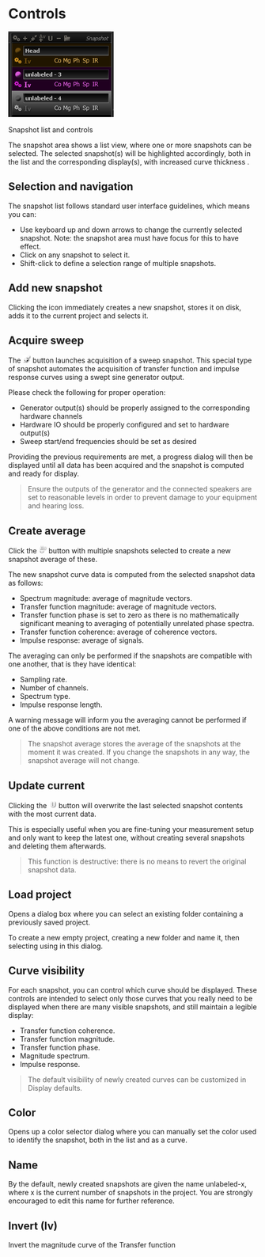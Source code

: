 # Controls
![](../../include/Snapshots.png)

Snapshot list and controls

The snapshot area shows a list view, where one or more snapshots can be selected. The selected
snapshot(s) will be highlighted accordingly, both in the list and the corresponding display(s), with
increased curve thickness .

## Selection and navigation
The snapshot list follows standard user interface guidelines, which means you can:

* Use keyboard up and down arrows to change the currently selected snapshot. Note: the
snapshot area must have focus for this to have effect.
* Click on any snapshot to select it.
* Shift-click to define a selection range of multiple snapshots.

## Add new snapshot
Clicking the icon immediately creates a new snapshot, stores it on disk, adds it to the
current project and selects it.

## Acquire sweep
The ![](../../include/Sweep.png) button
launches acquisition of a sweep snapshot. This special type of snapshot automates the
acquisition of transfer function and impulse response curves using a swept sine generator
output.

Please check the following for proper operation:

* <link type="document" target="Output">Generator output</link>(s) should be properly assigned to the corresponding hardware channels
* <link type="document" target="Hardware IO">Hardware IO</link> should be properly configured and set to hardware output(s)
* <link type="document" target="Sweep start/end frequencies">Sweep start/end frequencies</link> should be set as desired

Providing the previous requirements are met, a progress dialog will then be displayed until all
data has been acquired and the snapshot is computed and ready for display.

> Ensure the outputs of the generator and the connected speakers are set to
reasonable levels in order to prevent damage to your equipment and hearing loss.

## Create average
Click the ![](../../include/Average.png) button
with multiple snapshots selected to create a new snapshot average of these.

The new snapshot curve data is computed from the selected snapshot data as follows:

* Spectrum magnitude: average of magnitude vectors.
* Transfer function magnitude: average of magnitude vectors.
* Transfer function phase is set to zero as there is no mathematically significant meaning
to averaging of potentially unrelated phase spectra.
* Transfer function coherence: average of coherence vectors.
* Impulse response: average of signals.


The averaging can only be performed if the snapshots are compatible with one another, that is
they have identical:

* Sampling rate.
* Number of channels.
* Spectrum type.
* Impulse response length.


A warning message will inform you the averaging cannot be performed if one of the above
conditions are not met.

> The snapshot average stores the average of the snapshots at the moment it was created. If
you change the snapshots in any way, the snapshot average will not change.

## Update current
Clicking the ![](../../include/Update.png) button
will overwrite the last selected snapshot contents with the most current data.

This is especially useful when you are fine-tuning your measurement setup and only want to keep
the latest one, without creating several snapshots and deleting them afterwards.

> This function is destructive: there is no means to revert the original
snapshot data.

## Load project
Opens a dialog box where you can select an existing folder containing a previously saved
project.

To create a new empty project, creating a new folder and name it, then selecting using in this
dialog.

## Curve visibility
For each snapshot, you can control which curve should be displayed. These controls are
intended to select only those curves that you really need to be displayed when there are many
visible snapshots, and still maintain a legible display:

* Transfer function coherence.
* Transfer function magnitude.
* Transfer function phase.
* <link type="document" target="Magnitude">Magnitude</link> spectrum.
* Impulse response.

> The default visibility of newly created curves can be customized in <link
type="document" target="Display defaults">Display defaults</link>.

## Color
Opens up a color selector dialog where you can manually set the color used to identify the
snapshot, both in the list and as a curve.

## Name
By the default, newly created snapshots are given the name <c>unlabeled-x</c>, where <c>x</c> is
the current number of snapshots in the project. You are strongly encouraged to edit this name
for further reference.

## Invert (Iv)
Invert the magnitude curve of the Transfer function
